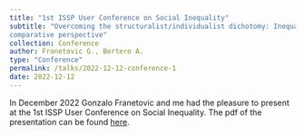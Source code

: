 ```yaml
---
title: "1st ISSP User Conference on Social Inequality"
subtitle: "Overcoming the structuralist/individualist dichotomy: Inequality beliefs from a new network and
comparative perspective"
collection: Conference
author: Franetovic G., Bertero A.
type: "Conference"
permalink: /talks/2022-12-12-conference-1
date: 2022-12-12
---
```


In December 2022 Gonzalo Franetovic and me had the pleasure to present at the 1st ISSP User Conference on Social Inequality. The pdf of the presentation can be found [here](/files/221206_FRANETOVIC_BERTERO_ISSP.pdf). 
